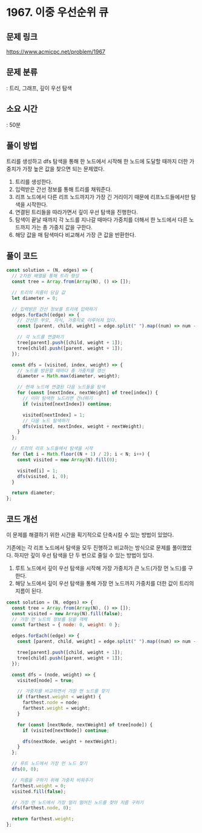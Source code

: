 # 1967. 이중 우선순위 큐

## 문제 링크

https://www.acmicpc.net/problem/1967

## 문제 분류

: 트리, 그래프, 깊이 우선 탐색

## 소요 시간

: 50분

## 풀이 방법

트리를 생성하고 dfs 탐색을 통해 한 노드에서 시작해 한 노드에 도달할 때까지 더한 가중치가 가장 높은 값을 찾으면 되는 문제였다.

1. 트리를 생성한다.
2. 입력받은 간선 정보를 통해 트리를 채워준다.
3. 리프 노드에서 다른 리프 노드까지가 가장 긴 거리이기 때문에 리프노드들에서만 탐색을 시작한다.
4. 연결된 트리들을 따라가면서 깊이 우선 탐색을 진행한다.
5. 탐색이 끝날 때까지 각 노드를 지나갈 때마다 가중치를 더해서 한 노드에서 다른 노드까지 가는 총 가중치 값을 구한다.
6. 해당 값을 매 탐색마다 비교해서 가장 큰 값을 반환한다.

## 풀이 코드

```js
const solution = (N, edges) => {
  // 2차원 배열을 통해 트리 형성
  const tree = Array.from(Array(N), () => []);

  // 트리의 지름이 담길 값
  let diameter = 0;

  // 입력받은 간선 정보를 트리에 입력하기
  edges.forEach((edge) => {
    // 간선은 부모, 자식, 가중치로 이루어져 있다.
    const [parent, child, weight] = edge.split(" ").map((num) => num - 1);

    // 각 노드를 연결하기
    tree[parent].push([child, weight + 1]);
    tree[child].push([parent, weight + 1]);
  });

  const dfs = (visited, index, weight) => {
    // 노드를 방문할 때마다 총 가중치를 갱신
    diameter = Math.max(diameter, weight);

    // 현재 노드에 연결된 다음 노드들을 탐색
    for (const [nextIndex, nextWeight] of tree[index]) {
      // 이미 탐색한 노드라면 건너뛰기
      if (visited[nextIndex]) continue;

      visited[nextIndex] = 1;
      // 다음 노드 탐색하기
      dfs(visited, nextIndex, weight + nextWeight);
    }
  };

  // 트리의 리프 노드들에서 탐색을 시작
  for (let i = Math.floor((N + 1) / 2); i < N; i++) {
    const visited = new Array(N).fill(0);

    visited[i] = 1;
    dfs(visited, i, 0);
  }

  return diameter;
};
```

## 코드 개선

이 문제를 해결하기 위한 시간을 획기적으로 단축시킬 수 있는 방법이 있었다.

기존에는 각 리프 노드에서 탐색을 모두 진행하고 비교하는 방식으로 문제를 풀이했었다. 하지만 깊이 우선 탐색을 단 두 번으로 줄일 수 있는 방법이 있다.

1. 루트 노드에서 깊이 우선 탐색을 시작해 가장 가중치가 큰 노드(가장 먼 노드)를 구한다.
2. 해당 노드에서 깊이 우선 탐색을 통해 가장 먼 노드까지 가중치를 더한 값이 트리의 지름이 된다.

```js
const solution = (N, edges) => {
  const tree = Array.from(Array(N), () => []);
  const visited = new Array(N).fill(false);
  // 가장 먼 노드의 정보를 담을 객체
  const farthest = { node: 0, weight: 0 };

  edges.forEach((edge) => {
    const [parent, child, weight] = edge.split(" ").map((num) => num - 1);

    tree[parent].push([child, weight + 1]);
    tree[child].push([parent, weight + 1]);
  });

  const dfs = (node, weight) => {
    visited[node] = true;

    // 가중치를 비교하면서 가장 먼 노드를 찾기
    if (farthest.weight < weight) {
      farthest.node = node;
      farthest.weight = weight;
    }

    for (const [nextNode, nextWeight] of tree[node]) {
      if (visited[nextNode]) continue;

      dfs(nextNode, weight + nextWeight);
    }
  };

  // 루트 노드에서 가장 먼 노드 찾기
  dfs(0, 0);

  // 지름을 구하기 위해 가중치 비워주기
  farthest.weight = 0;
  visited.fill(false);

  // 가장 먼 노드에서 가장 멀리 떨어진 노드를 찾아 지름 구하기
  dfs(farthest.node, 0);

  return farthest.weight;
};
```
